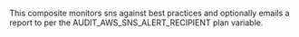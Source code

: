 This composite monitors sns against best practices and optionally emails a report to per the AUDIT&#95;AWS&#95;SNS&#95;ALERT&#95;RECIPIENT plan variable.
